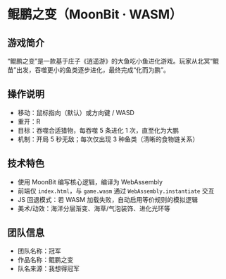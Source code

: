 # 鲲鹏之变（MoonBit · WASM）

## 游戏简介
“鲲鹏之变”是一款基于庄子《逍遥游》的大鱼吃小鱼进化游戏。玩家从北冥“鲲苗”出发，吞噬更小的鱼类逐步进化，最终完成“化而为鹏”。

## 操作说明
- 移动：鼠标指向（默认）或方向键 / WASD
- 重开：R
- 目标：吞噬合适猎物，每吞噬 5 条进化 1 次，直至化为大鹏
- 机制：开局 5 秒无敌；每次仅出现 3 种鱼类（清晰的食物链关系）

## 技术特色
- 使用 MoonBit 编写核心逻辑，编译为 WebAssembly
- 前端仅 `index.html`，与 `game.wasm` 通过 `WebAssembly.instantiate` 交互
- JS 回退模式：若 WASM 加载失败，自动启用等价规则的模拟逻辑
- 美术/动效：海洋分层渐变、海草/气泡装饰、进化光环等

## 团队信息
- 团队名称：冠军
- 作品名称：鲲鹏之变
- 队名来源：我想得冠军